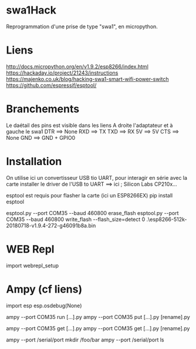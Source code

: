 # swa1Hack
Reprogrammation d'une prise de type "swa1", en micropython.

# Liens
http://docs.micropython.org/en/v1.9.2/esp8266/index.html
https://hackaday.io/project/21243/instructions
https://majenko.co.uk/blog/hacking-swa1-smart-wifi-power-switch
https://github.com/espressif/esptool/

# Branchements

Le daétail des pins est visible dans les liens
A droite l'adaptateur et à gauche le swa1
DTR ==> None
RXD ==> TX
TXD ==> RX
5V  ==> 5V
CTS ==> None
GND ==> GND + GPIO0

# Installation

On utilise ici un convertisseur USB tio UART, pour interagir en série avec la carte
installer le driver de l'USB to UART ==> ici ; Silicon Labs CP210x...

esptool est requis pour flasher la carte (ici un ESP8266EX)
pip install esptool

esptool.py --port COM35 --baud 460800 erase_flash
esptool.py --port COM35 --baud 460800 write_flash --flash_size=detect 0 .\esp8266-512k-20180718-v1.9.4-272-g46091b8a.bin

# WEB Repl
import webrepl_setup


# Ampy (cf liens)

import esp
esp.osdebug(None)


ampy --port COM35 run [...].py
ampy --port COM35 put [...].py [rename].py

ampy --port COM35 get [...].py
ampy --port COM35 get [...].py [rename].py

ampy --port /serial/port mkdir /foo/bar
ampy --port /serial/port ls
